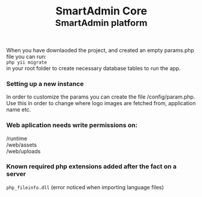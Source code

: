 <p align="center">
    <h1 align="center">SmartAdmin Core<br><small>SmartAdmin platform</small></h1>
    <br>
</p>

When you have downlaoded the project, and created an empty params.php file you can run:<br>
<code>php yii migrate</code><br>
in your root folder to create necessary database tables to run the app.

<h3>Setting up a new instance</h3>
In order to customize the params you can create the file /config/param.php.<br>Use this in order to change where logo images are fetched from, application name etc.

<h3>Web aplication needs write permissions on:</h3>
/runtime<br>
/web/assets<br>
/web/uploads

<h3>Known required php extensions added after the fact on a server</h3>
<code>php_fileinfo.dll</code> (error noticed when importing language files)<br>